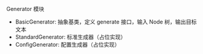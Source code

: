 Generator 模块
- BasicGenerator: 抽象基类，定义 generate 接口，输入 Node 树，输出目标文本
- StandardGenerator: 标准生成器（占位实现）
- ConfigGenerator: 配置生成器（占位实现）